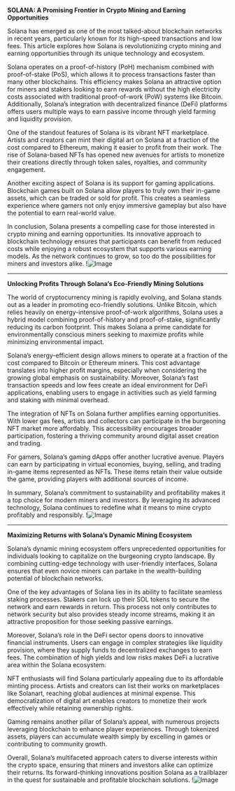 **SOLANA: A Promising Frontier in Crypto Mining and Earning Opportunities**

Solana has emerged as one of the most talked-about blockchain networks in recent years, particularly known for its high-speed transactions and low fees. This article explores how Solana is revolutionizing crypto mining and earning opportunities through its unique technology and ecosystem. 

Solana operates on a proof-of-history (PoH) mechanism combined with proof-of-stake (PoS), which allows it to process transactions faster than many other blockchains. This efficiency makes Solana an attractive option for miners and stakers looking to earn rewards without the high electricity costs associated with traditional proof-of-work (PoW) systems like Bitcoin. Additionally, Solana’s integration with decentralized finance (DeFi) platforms offers users multiple ways to earn passive income through yield farming and liquidity provision.

One of the standout features of Solana is its vibrant NFT marketplace. Artists and creators can mint their digital art on Solana at a fraction of the cost compared to Ethereum, making it easier to profit from their work. The rise of Solana-based NFTs has opened new avenues for artists to monetize their creations directly through token sales, royalties, and community engagement.

Another exciting aspect of Solana is its support for gaming applications. Blockchain games built on Solana allow players to truly own their in-game assets, which can be traded or sold for profit. This creates a seamless experience where gamers not only enjoy immersive gameplay but also have the potential to earn real-world value.

In conclusion, Solana presents a compelling case for those interested in crypto mining and earning opportunities. Its innovative approach to blockchain technology ensures that participants can benefit from reduced costs while enjoying a robust ecosystem that supports various earning models. As the network continues to grow, so too do the possibilities for miners and investors alike. !![Image](https://github.com/user-attachments/assets/3be06921-4469-491d-bd37-5f14c53422b7)

---

**Unlocking Profits Through Solana’s Eco-Friendly Mining Solutions**

The world of cryptocurrency mining is rapidly evolving, and Solana stands out as a leader in promoting eco-friendly solutions. Unlike Bitcoin, which relies heavily on energy-intensive proof-of-work algorithms, Solana uses a hybrid model combining proof-of-history and proof-of-stake, significantly reducing its carbon footprint. This makes Solana a prime candidate for environmentally conscious miners seeking to maximize profits while minimizing environmental impact.

Solana’s energy-efficient design allows miners to operate at a fraction of the cost compared to Bitcoin or Ethereum miners. This cost advantage translates into higher profit margins, especially when considering the growing global emphasis on sustainability. Moreover, Solana’s fast transaction speeds and low fees create an ideal environment for DeFi applications, enabling users to engage in activities such as yield farming and staking with minimal overhead.

The integration of NFTs on Solana further amplifies earning opportunities. With lower gas fees, artists and collectors can participate in the burgeoning NFT market more affordably. This accessibility encourages broader participation, fostering a thriving community around digital asset creation and trading.

For gamers, Solana’s gaming dApps offer another lucrative avenue. Players can earn by participating in virtual economies, buying, selling, and trading in-game items represented as NFTs. These items retain their value outside the game, providing players with additional sources of income.

In summary, Solana’s commitment to sustainability and profitability makes it a top choice for modern miners and investors. By leveraging its advanced technology, Solana continues to redefine what it means to mine crypto profitably and responsibly. !![Image](https://github.com/user-attachments/assets/3be06921-4469-491d-bd37-5f14c53422b7)

---

**Maximizing Returns with Solana’s Dynamic Mining Ecosystem**

Solana’s dynamic mining ecosystem offers unprecedented opportunities for individuals looking to capitalize on the burgeoning crypto landscape. By combining cutting-edge technology with user-friendly interfaces, Solana ensures that even novice miners can partake in the wealth-building potential of blockchain networks.

One of the key advantages of Solana lies in its ability to facilitate seamless staking processes. Stakers can lock up their SOL tokens to secure the network and earn rewards in return. This process not only contributes to network security but also provides steady income streams, making it an attractive proposition for those seeking passive earnings.

Moreover, Solana’s role in the DeFi sector opens doors to innovative financial instruments. Users can engage in complex strategies like liquidity provision, where they supply funds to decentralized exchanges to earn fees. The combination of high yields and low risks makes DeFi a lucrative area within the Solana ecosystem.

NFT enthusiasts will find Solana particularly appealing due to its affordable minting process. Artists and creators can list their works on marketplaces like Solanart, reaching global audiences at minimal expense. This democratization of digital art enables creators to monetize their work effectively while retaining ownership rights.

Gaming remains another pillar of Solana’s appeal, with numerous projects leveraging blockchain to enhance player experiences. Through tokenized assets, players can accumulate wealth simply by excelling in games or contributing to community growth.

Overall, Solana’s multifaceted approach caters to diverse interests within the crypto space, ensuring that miners and investors alike can optimize their returns. Its forward-thinking innovations position Solana as a trailblazer in the quest for sustainable and profitable blockchain solutions. !![Image](https://github.com/user-attachments/assets/3be06921-4469-491d-bd37-5f14c53422b7)